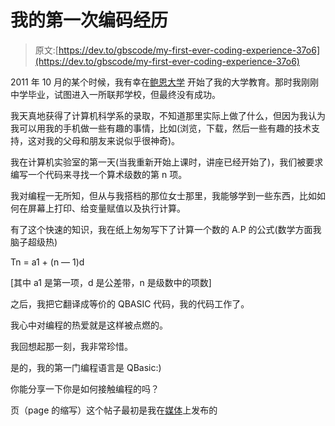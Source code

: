 # 我的第一次编码经历

> 原文:[https://dev.to/gbscode/my-first-ever-coding-experience-37o6](https://dev.to/gbscode/my-first-ever-coding-experience-37o6)

2011 年 10 月的某个时候，我有幸在[鲍恩大学](https://bowenuniversity.edu.ng)
开始了我的大学教育。那时我刚刚中学毕业，试图进入一所联邦学校，但最终没有成功。

我天真地获得了计算机科学系的录取，不知道那里实际上做了什么，但因为我认为我可以用我的手机做一些有趣的事情，比如(浏览，下载，然后一些有趣的技术支持，这对我的父母和朋友来说似乎很神奇)。

我在计算机实验室的第一天(当我重新开始上课时，讲座已经开始了)，我们被要求编写一个代码来寻找一个算术级数的第 n 项。

我对编程一无所知，但从与我搭档的那位女士那里，我能够学到一些东西，比如如何在屏幕上打印、给变量赋值以及执行计算。

有了这个快速的知识，我在纸上匆匆写下了计算一个数的 A.P 的公式(数学方面我脑子超级热)

Tn = a1 + (n — 1)d

[其中 a1 是第一项，d 是公差带，n 是级数中的项数]

之后，我把它翻译成等价的 QBASIC 代码，我的代码工作了。

我心中对编程的热爱就是这样被点燃的。

我回想起那一刻，我非常珍惜。

是的，我的第一门编程语言是 QBasic:)

你能分享一下你是如何接触编程的吗？

页（page 的缩写）这个帖子最初是我在[媒体](https://medium.com/@gbs.io/my-first-coding-experience-46f4039caca5)上发布的